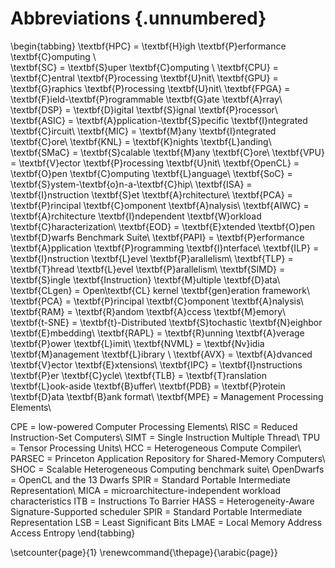 # Abbreviations {.unnumbered}

\begin{tabbing}
\textbf{HPC} \= \textbf{H}igh \textbf{P}erformance \textbf{C}omputing \\  
\textbf{SC} \= \textbf{S}uper \textbf{C}omputing \\
\textbf{CPU} \= \textbf{C}entral \textbf{P}rocessing \textbf{U}nit\\
\textbf{GPU} \= \textbf{G}raphics \textbf{P}rocessing \textbf{U}nit\\
\textbf{FPGA} \= \textbf{F}ield-\textbf{P}rogrammable \textbf{G}ate \textbf{A}rray\\
\textbf{DSP} \= \textbf{D}igital \textbf{S}ignal \textbf{P}rocessor\\
\textbf{ASIC} \= \textbf{A}pplication-\textbf{S}pecific \textbf{I}ntegrated \textbf{C}ircuit\\
\textbf{MIC} \= \textbf{M}any \textbf{I}ntegrated \textbf{C}ore\\
\textbf{KNL} \= \textbf{K}nights \textbf{L}anding\\
\textbf{SMaC} \= \textbf{S}calable \textbf{M}any \textbf{C}ore\\
\textbf{VPU} \= \textbf{V}ector \textbf{P}rocessing \textbf{U}nit\\
\textbf{OpenCL} \= \textbf{O}pen \textbf{C}omputing \textbf{L}anguage\\
\textbf{SoC} \= \textbf{S}ystem-\textbf{o}n-a-\textbf{C}hip\\
\textbf{ISA} \= \textbf{I}nstruction \textbf{S}et \textbf{A}rchitecture\\
\textbf{PCA} \= \textbf{P}rincipal \textbf{C}omponent \textbf{A}nalysis\\
\textbf{AIWC} \= \textbf{A}rchitecture \textbf{I}ndependent \textbf{W}orkload \textbf{C}haracterization\\
\textbf{EOD} \= \textbf{E}xtended \textbf{O}pen \textbf{D}warfs Benchmark Suite\\
\textbf{PAPI} \= \textbf{P}erformance \textbf{A}pplication \textbf{P}rogramming \textbf{I}nterface\\
\textbf{ILP} \= \textbf{I}nstruction \textbf{L}evel \textbf{P}arallelism\\
\textbf{TLP} \= \textbf{T}hread \textbf{L}evel \textbf{P}arallelism\\
\textbf{SIMD} \= \textbf{S}ingle \textbf{Instruction} \textbf{M}ultiple \textbf{D}ata\\
\textbf{CLgen} \= Open\textbf{CL} kernel \textbf{gen}eration framework\\
\textbf{PCA} \= \textbf{P}rincipal \textbf{C}omponent \textbf{A}nalysis\\
\textbf{RAM} \= \textbf{R}andom \textbf{A}ccess \textbf{M}emory\\
\textbf{t-SNE} \= \textbf{t}-Distributed \textbf{S}tochastic \textbf{N}eighbor \textbf{E}mbedding\\
\textbf{RAPL} \= \textbf{R}unning \textbf{A}verage \textbf{P}ower \textbf{L}imit\\
\textbf{NVML} \= \textbf{Nv}idia \textbf{M}anagement \textbf{L}ibrary \\
\textbf{AVX} \= \textbf{A}dvanced \textbf{V}ector \textbf{E}xtensions\\
\textbf{IPC} \= \textbf{I}nstructions \textbf{P}er \textbf{C}ycle\\
\textbf{TLB} \= \textbf{T}ranslation \textbf{L}ook-aside \textbf{B}uffer\\
\textbf{PDB} \= \textbf{P}rotein \textbf{D}ata \textbf{B}ank format\\
\textbf{MPE} \= Management Processing Elements\\

CPE \= low-powered Computer Processing Elements\\
RISC \= Reduced Instruction-Set Computers\\
SIMT \= Single Instruction Multiple Thread\\
TPU \= Tensor Processing Units\\
HCC \= Heterogeneous Compute Compiler\\
PARSEC \= Princeton Application Repository for Shared-Memory Computers\\
SHOC \= Scalable Heterogeneous Computing benchmark suite\\
OpenDwarfs \= OpenCL and the 13 Dwarfs
SPIR \= Standard Portable Intermediate Representation\\
MICA \= microarchitecture-independent workload characteristics
ITB \= Instructions To Barrier
HASS \= Heterogeneity-Aware Signature-Supported scheduler
SPIR \= Standard Portable Intermediate Representation
LSB \= Least Significant Bits
LMAE \= Local Memory Address Access Entropy
\end{tabbing}

\setcounter{page}{1}
\renewcommand{\thepage}{\arabic{page}}
